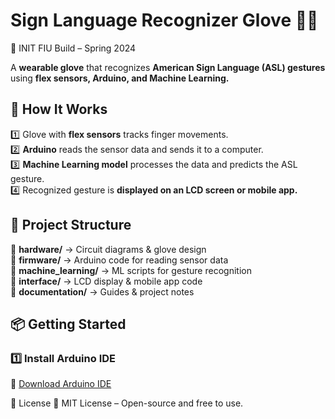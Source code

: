 # Sign Language Recognizer Glove 🧤📡  
🚀 INIT FIU Build – Spring 2024  

A **wearable glove** that recognizes **American Sign Language (ASL) gestures** using **flex sensors, Arduino, and Machine Learning.**  

## 📌 How It Works  
1️⃣ Glove with **flex sensors** tracks finger movements.  
2️⃣ **Arduino** reads the sensor data and sends it to a computer.  
3️⃣ **Machine Learning model** processes the data and predicts the ASL gesture.  
4️⃣ Recognized gesture is **displayed on an LCD screen or mobile app.**  

## 📂 Project Structure  
📂 **hardware/** → Circuit diagrams & glove design  
📂 **firmware/** → Arduino code for reading sensor data  
📂 **machine_learning/** → ML scripts for gesture recognition  
📂 **interface/** → LCD display & mobile app code  
📂 **documentation/** → Guides & project notes  

## 📦 Getting Started  
### 1️⃣ Install Arduino IDE  
🔗 [Download Arduino IDE](https://www.arduino.cc/en/software)  

📜 License
📄 MIT License – Open-source and free to use.
